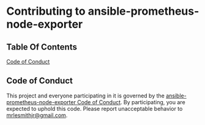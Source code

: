 # Contributing to ansible-prometheus-node-exporter

## Table Of Contents

[Code of Conduct](#code-of-conduct)

## Code of Conduct

This project and everyone participating in it is governed by the [ansible-prometheus-node-exporter Code of Conduct](CODE_OF_CONDUCT.md). By participating, you are expected to uphold this code. Please report unacceptable behavior to [mrlesmithjr@gmail.com](mailto:mrlesmithjr@gmail.com).
